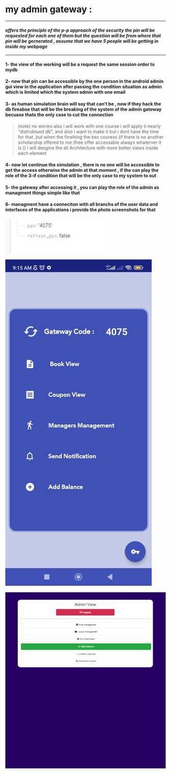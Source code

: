 
# my admin gateway : 

----------


####  ***offers the principle of the p-p approach of the security the pin will be requested for each one of them but the question will be from where that pin will be gernerated , assume that we have 5 people will be getting in inside my webpage*** 


----------


#### 1- the view of the working will be a request the same session order to mydb 

#### 2- now that pin can be accessible by the one person in the android admin gui view in the application after passing the condition situation as admin which is limited which the system admin with one email 

#### 3- as human simulation brain will say that can't be , now if they hack the db fireabse that will be the breaking of the system of the admin gateway becuase thats the only case to cut the connection

> (note) no wories also i will work with one course i will apply ti nearly "distrubtued db", and also i want to make it but i dont have the time for that ,but when the finsihing the bsc couress (if there is no another scholarship offered to me (free offer accessable always whaterver it is )) i will desgine the all Architecture with more better views inside each element 


#### 4- now let continue the simulation , there is no one will be accessible to get the access otherwise the admin at that moment , if the can play the role of the 3-if condition that will be the only case to my system to out

#### 5- the gateway after accessing it , you can play the role of the admin as managment things simple like that 

#### 6- managment have a conneciton with all branchs of the user data and interfaces of the applications i provide the photo screenshots for that 

![db information](https://github.com/210041258/E-commerce-system-application-/blob/main/admin%20gateway/Screenshots/db.png)

![mobile admin pin](https://github.com/210041258/E-commerce-system-application-/blob/main/admin%20gateway/Screenshots/mobile_that_time.jpeg)

![website admins](https://github.com/210041258/E-commerce-system-application-/blob/main/admin%20gateway/Screenshots/Screenshot%202024-11-15%20022438.png)
